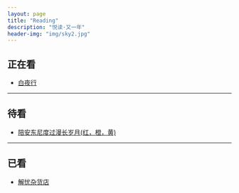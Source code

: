 ```yaml
---
layout: page
title: "Reading"
description: "悦读·又一年"
header-img: "img/sky2.jpg"
---
```


## 正在看

* [白夜行](http://book.douban.com/subject/3259440/)

***

## 待看

* [陪安东尼度过漫长岁月(红，橙，黄)](http://book.douban.com/subject/3014576/) 

***

## 已看

* [解忧杂货店](http://book.douban.com/subject/25862578/)  


